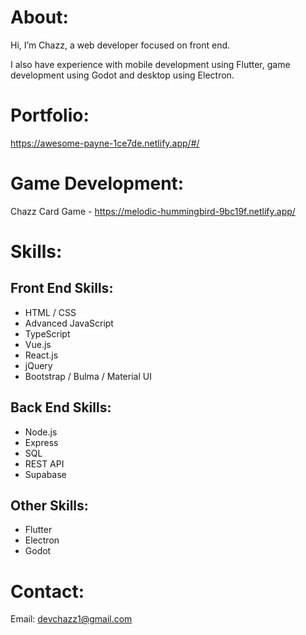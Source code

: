 # About:
Hi, I’m Chazz, a web developer focused on front end.

I also have experience with mobile development using Flutter, game development using Godot and desktop using Electron. 

# Portfolio:
https://awesome-payne-1ce7de.netlify.app/#/ 

# Game Development:
Chazz Card Game - https://melodic-hummingbird-9bc19f.netlify.app/

# Skills:
## Front End Skills:
- HTML / CSS
- Advanced JavaScript
- TypeScript
- Vue.js
- React.js
- jQuery 
- Bootstrap / Bulma / Material UI
## Back End Skills:
- Node.js
- Express
- SQL
- REST API
- Supabase
## Other Skills:
- Flutter
- Electron
- Godot

# Contact:
Email: devchazz1@gmail.com

<!---
devchazz/devchazz is a ✨ special ✨ repository because its `README.md` (this file) appears on your GitHub profile.
You can click the Preview link to take a look at your changes.
--->
